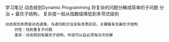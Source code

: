 学习笔记
	动态规划Dynamic Programming
		将复杂的问题分解成简单的子问题
		分治 + 最优子结构，   复杂度一般从指数级降低到多项式级别 
	
	动态规划本质是动态递推，与递归和分治没有本质区别，关键看有无最优子结构
		共性：找到重复子问题
		差异：动态规划有最优子结构，中途可以且必须淘汰次优解
		
